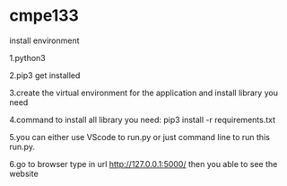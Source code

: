 # cmpe133

install environment

1.python3

2.pip3 get installed

3.create the virtual environment for the application and install library you need 

4.command to install all library you need: pip3 install -r requirements.txt 

5.you can either use VScode to run.py or just command line to run this run.py.

6.go to browser type in url http://127.0.0.1:5000/ then you able to see the website
